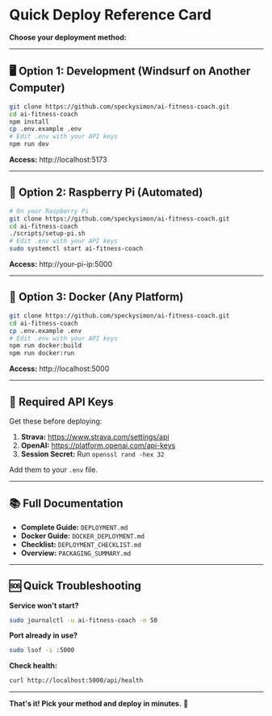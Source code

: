 # Quick Deploy Reference Card

**Choose your deployment method:**

---

## 🖥️ Option 1: Development (Windsurf on Another Computer)

```bash
git clone https://github.com/speckysimon/ai-fitness-coach.git
cd ai-fitness-coach
npm install
cp .env.example .env
# Edit .env with your API keys
npm run dev
```

**Access:** http://localhost:5173

---

## 🥧 Option 2: Raspberry Pi (Automated)

```bash
# On your Raspberry Pi
git clone https://github.com/speckysimon/ai-fitness-coach.git
cd ai-fitness-coach
./scripts/setup-pi.sh
# Edit .env with your API keys
sudo systemctl start ai-fitness-coach
```

**Access:** http://your-pi-ip:5000

---

## 🐳 Option 3: Docker (Any Platform)

```bash
git clone https://github.com/speckysimon/ai-fitness-coach.git
cd ai-fitness-coach
cp .env.example .env
# Edit .env with your API keys
npm run docker:build
npm run docker:run
```

**Access:** http://localhost:5000

---

## 🔑 Required API Keys

Get these before deploying:

1. **Strava:** https://www.strava.com/settings/api
2. **OpenAI:** https://platform.openai.com/api-keys
3. **Session Secret:** Run `openssl rand -hex 32`

Add them to your `.env` file.

---

## 📚 Full Documentation

- **Complete Guide:** `DEPLOYMENT.md`
- **Docker Guide:** `DOCKER_DEPLOYMENT.md`
- **Checklist:** `DEPLOYMENT_CHECKLIST.md`
- **Overview:** `PACKAGING_SUMMARY.md`

---

## 🆘 Quick Troubleshooting

**Service won't start?**
```bash
sudo journalctl -u ai-fitness-coach -n 50
```

**Port already in use?**
```bash
sudo lsof -i :5000
```

**Check health:**
```bash
curl http://localhost:5000/api/health
```

---

**That's it! Pick your method and deploy in minutes.** 🚀
